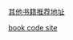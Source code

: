 [其他书籍推荐地址](https://mp.weixin.qq.com/s/xTR0SZK3bn2imM78ol6Q5g)

[book code site](https://github.com/fchollet/deep-learning-with-python-notebooks)